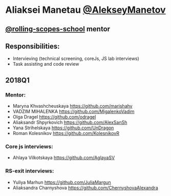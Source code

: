 # Aliaksei Manetau [@AlekseyManetov](https://github.com/AlekseyManetov)

## [@rolling-scopes-school](https://github.com/rolling-scopes-school) mentor

## Responsibilities:
- Intervieving (technical screening, coreJs, JS lab interviews)
- Task assisting and code review

## 2018Q1

### Mentor:
- Maryna Khvashcheuskaya https://github.com/marishahv
- VADZIM MIHALENKA https://github.com/MigalenkoVadim
- Olga Dragel https://github.com/odragel
- Aliaksandr Shpyrkovich https://github.com/AlexSanSh
- Yana Strihelskaya https://github.com/UnDragon
- Roman Kolesnikov https://github.com/KolesnikovR
### Core js interviews:
- Ahlaya Vilkotskaya https://github.com/AglayaSV
### RS-exit interviews:
- Yuliya Marhun https://github.com/JuliaMargun
- Aliaksandra Charnyshova https://github.com/ChernyshovaAlexandra

